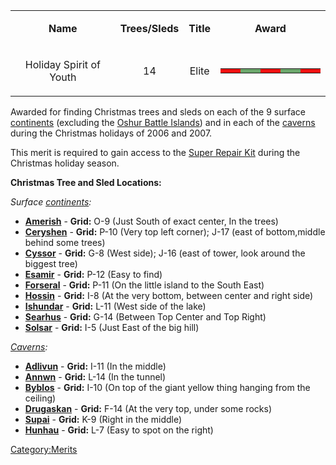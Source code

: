<table>
<tbody>
<tr class="odd">
<td style="text-align: center;"><p><b>Name</b></p></td>
<td style="text-align: center;"><p><b>Trees/Sleds</b></p></td>
<td style="text-align: center;"><p><b>Title</b></p></td>
<td style="text-align: center;"><p><b>Award</b></p></td>
</tr>
<tr class="even">
<td style="text-align: center;"><p>Holiday Spirit of Youth</p></td>
<td style="text-align: center;"><p>14</p></td>
<td style="text-align: center;"><p>Elite</p></td>
<td style="text-align: center;"><table class="bigmerit">
<tr>
<td bgcolor="#ef1010">
</td>
<td bgcolor="#ef1010">
</td>
<td bgcolor="#6ba66b">
</td>
<td bgcolor="#6ba66b">
</td>
<td bgcolor="#ef1010">
</td>
<td bgcolor="#ef1010">
</td>
<td bgcolor="#6ba66b">
</td>
<td bgcolor="#6ba66b">
</td>
<td bgcolor="#ef1010">
</td>
<td bgcolor="#ef1010">
</td>
</tr>
</table></td>
</tr>
</tbody>
</table>

Awarded for finding Christmas trees and sleds on each of the 9 surface
[continents](continent "wikilink") (excluding the [Oshur Battle
Islands](Battle_Islands "wikilink"))
and in each of the [caverns](cavern "wikilink") during the Christmas
holidays of 2006 and 2007.

This merit is required to gain access to the [Super Repair
Kit](Super_Repair_Kit "wikilink") during the Christmas holiday season.

**Christmas Tree and Sled Locations:**

*Surface [continents](continent "wikilink"):*

-   **[Amerish](Amerish "wikilink")** - **Grid:** O-9 (Just South of
    exact center, In the trees)
-   **[Ceryshen](Ceryshen "wikilink")** - **Grid:** P-10 (Very top left
    corner); J-17 (east of bottom,middle behind some trees)
-   **[Cyssor](Cyssor "wikilink")** - **Grid:** G-8 (West side); J-16
    (east of tower, look around the biggest tree)
-   **[Esamir](Esamir "wikilink")** - **Grid:** P-12 (Easy to find)
-   **[Forseral](Forseral "wikilink")** - **Grid:** P-11 (On the little
    island to the South East)
-   **[Hossin](Hossin "wikilink")** - **Grid:** I-8 (At the very bottom,
    between center and right side)
-   **[Ishundar](Ishundar "wikilink")** - **Grid:** L-11 (West side of
    the lake)
-   **[Searhus](Searhus "wikilink")** - **Grid:** G-14 (Between Top
    Center and Top Right)
-   **[Solsar](Solsar "wikilink")** - **Grid:** I-5 (Just East of the
    big hill)

*[Caverns](Cavern "wikilink"):*

-   **[Adlivun](Adlivun "wikilink")** - **Grid:** I-11 (In the middle)
-   **[Annwn](Annwn "wikilink")** - **Grid:** L-14 (In the tunnel)
-   **[Byblos](Byblos "wikilink")** - **Grid:** I-10 (On top of the
    giant yellow thing hanging from the ceiling)
-   **[Drugaskan](Drugaskan "wikilink")** - **Grid:** F-14 (At the very
    top, under some rocks)
-   **[Supai](Supai "wikilink")** - **Grid:** K-9 (Right in the middle)
-   **[Hunhau](Hunhau "wikilink")** - **Grid:** L-7 (Easy to spot on the
    right)

[Category:Merits](Category:Merits "wikilink")